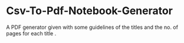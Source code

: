 # Csv-To-Pdf-Notebook-Generator
A PDF generator given with some guidelines of the titles and the no. of pages for each title .  
